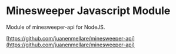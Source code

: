 # Minesweeper Javascript Module
Module of minesweeper-api for NodeJS.

[https://github.com/juanenmellare/minesweeper-api](https://github.com/juanenmellare/minesweeper-api)
